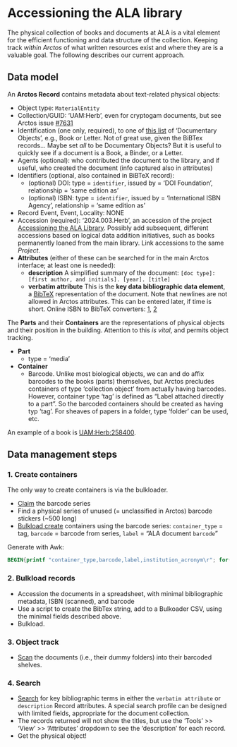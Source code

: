 # Accessioning the ALA library

The physical collection of books and documents at ALA is a vital
element for the efficient functioning and data structure of the
collection.  Keeping track _within Arctos_ of what written resources
exist and where they are is a valuable goal. The following describes
our current approach.

## Data model

An **Arctos Record** contains metadata about text-related physical
objects:

 * Object type: `MaterialEntity`
 * Collection/GUID: ‘UAM:Herb’, even for cryptogam documents, but see
   Arctos issue [#7631][8]
 * Identification (one only, required), to one of [this list][1] of
   ‘Documentary Objects’, e.g., Book or Letter. Not of great use,
   given the BiBTex records... Maybe set _all_ to be Documentary
   Objects?  But it is useful to quickly see if a document is a Book,
   a Binder, or a Letter.
 * Agents (optional): who contributed the document to the library, and
   if useful, who created the document (info captured also in attributes)
 * Identifiers (optional, also contained in BiBTeX record):
    * (optional) DOI: type = `identifier`, issued by = ‘DOI
      Foundation’, relationship = ‘same edition as’
    * (optional) ISBN: type = `identifier`, issued by = ‘International ISBN
      Agency’, relationship = ‘same edition as’
 * Record Event, Event, Locality: NONE
 * Accession (required): ‘2024.003.Herb’, an accession of the project
   [Accessioning the ALA Library][2]. Possibly add subsequent,
   different accessions based on logical data addition initiatives,
   such as books permanently loaned from the main library.
   Link accessions to the same _Project_.
 * **Attributes** (either of these can be searched for in the main
     Arctos interface; at least one is needed):
    * **description** A simplified summary of the document:
        `[doc type]: [first author, and initials]. [year].
         [title]`
    * **verbatim attribute** This is the **key data bibliographic data
        element**, a [BibTeX][3] representation of the document. Note
        that newlines are not allowed in Arctos attributes. This can
        be entered later, if time is short. Online ISBN to BibTeX
        converters: [1][10], [2][11]

The **Parts** and their **Containers** are the representations of
physical objects and their position in the building. Attention to this
_is vital_, and permits object tracking.

 * **Part**
    * type = ‘media’
 * **Container**
    * Barcode. Unlike most biological objects, we can and do affix
      barcodes to the books (parts) themselves, but Arctos precludes
      containers of type ‘collection object’ from actually having
      barcodes. However, container type ‘tag’ is defined as “Label
      attached directly to a part”. So the barcoded containers should
      be created as having typ ‘tag’. For sheaves of papers in a
      folder, type ‘folder’ can be used, etc.

An example of a book is [UAM:Herb:258400][7].

## Data management steps

### 1. Create containers

The only way to create containers is via the bulkloader.

 * [Claim][9] the barcode series
 * Find a physical series of unused (= unclassified in Arctos) barcode
   stickers (~500 long)
 * [Bulkload create][4] containers using the barcode series:
   `container_type` = tag, `barcode` = barcode from series, `label`
   = “ALA document `barcode`”

Generate with Awk:
   
```awk
BEGIN{printf "container_type,barcode,label,institution_acronym\r"; for(i=0;i<=100;i++) printf "tag,H1304%03d,ALA document H1304%03d,UAM\r",i,i}
```

### 2. Bulkload records

 * Accession the documents in a spreadsheet, with minimal
   bibliographic metadata, ISBN (scanned), and barcode
 * Use a script to create the BibTex string, add to a Bulkoader CSV,
   using the minimal fields described above.
 * Bulkload.

### 3. Object track

 * [Scan][5] the documents (i.e., their dummy folders) into their
   barcoded shelves.

### 4. Search

 * [Search][6] for key bibliographic terms in either the `verbatim
   attribute` or `description` Record attributes. A special search
   profile can be designed with limited fields, appropriate for the
   document collection.
 * The records returned will not show the titles, but use the ‘Tools’ >> 
   ‘View’ >> ‘Attributes’ dropdown to see the ‘description’
   for each record.
 * Get the physical object!

  
[1]: https://arctos.database.museum/taxonomy.cfm?taxon_term==Documentary%20Objects
[2]: https://arctos.database.museum/project/10004386
[3]: https://en.wikipedia.org/wiki/BibTeX
[4]: https://arctos.database.museum/loaders/bulkCreateContainer.cfm
[5]: https://arctos.database.museum/moveContainer.cfm
[6]: https://arctos.database.museum/search.cfm
[7]: https://arctos.database.museum/guid/UAM:Herb:258400
[8]: https://github.com/ArctosDB/arctos/issues/7631
[9]: https://arctos.database.museum/info/barcodeseries.cfm
[10]: https://www.bibtex.com/c/isbn-to-bibtex-converter/
[11]: https://lead.to/amazon/com/
